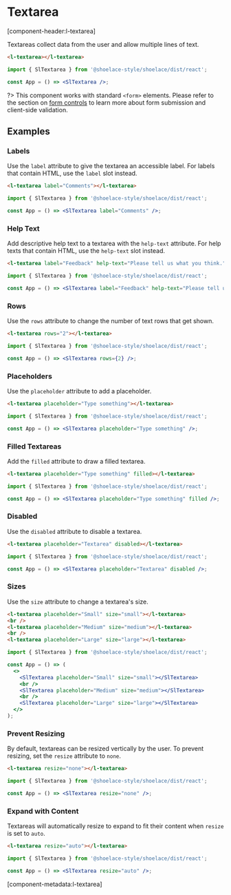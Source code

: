 # Textarea

[component-header:l-textarea]

Textareas collect data from the user and allow multiple lines of text.

```html preview
<l-textarea></l-textarea>
```

```jsx react
import { SlTextarea } from '@shoelace-style/shoelace/dist/react';

const App = () => <SlTextarea />;
```

?> This component works with standard `<form>` elements. Please refer to the section on [form controls](/getting-started/form-controls) to learn more about form submission and client-side validation.

## Examples

### Labels

Use the `label` attribute to give the textarea an accessible label. For labels that contain HTML, use the `label` slot instead.

```html preview
<l-textarea label="Comments"></l-textarea>
```

```jsx react
import { SlTextarea } from '@shoelace-style/shoelace/dist/react';

const App = () => <SlTextarea label="Comments" />;
```

### Help Text

Add descriptive help text to a textarea with the `help-text` attribute. For help texts that contain HTML, use the `help-text` slot instead.

```html preview
<l-textarea label="Feedback" help-text="Please tell us what you think."> </l-textarea>
```

```jsx react
import { SlTextarea } from '@shoelace-style/shoelace/dist/react';

const App = () => <SlTextarea label="Feedback" help-text="Please tell us what you think." />;
```

### Rows

Use the `rows` attribute to change the number of text rows that get shown.

```html preview
<l-textarea rows="2"></l-textarea>
```

```jsx react
import { SlTextarea } from '@shoelace-style/shoelace/dist/react';

const App = () => <SlTextarea rows={2} />;
```

### Placeholders

Use the `placeholder` attribute to add a placeholder.

```html preview
<l-textarea placeholder="Type something"></l-textarea>
```

```jsx react
import { SlTextarea } from '@shoelace-style/shoelace/dist/react';

const App = () => <SlTextarea placeholder="Type something" />;
```

### Filled Textareas

Add the `filled` attribute to draw a filled textarea.

```html preview
<l-textarea placeholder="Type something" filled></l-textarea>
```

```jsx react
import { SlTextarea } from '@shoelace-style/shoelace/dist/react';

const App = () => <SlTextarea placeholder="Type something" filled />;
```

### Disabled

Use the `disabled` attribute to disable a textarea.

```html preview
<l-textarea placeholder="Textarea" disabled></l-textarea>
```

```jsx react
import { SlTextarea } from '@shoelace-style/shoelace/dist/react';

const App = () => <SlTextarea placeholder="Textarea" disabled />;
```

### Sizes

Use the `size` attribute to change a textarea's size.

```html preview
<l-textarea placeholder="Small" size="small"></l-textarea>
<br />
<l-textarea placeholder="Medium" size="medium"></l-textarea>
<br />
<l-textarea placeholder="Large" size="large"></l-textarea>
```

```jsx react
import { SlTextarea } from '@shoelace-style/shoelace/dist/react';

const App = () => (
  <>
    <SlTextarea placeholder="Small" size="small"></SlTextarea>
    <br />
    <SlTextarea placeholder="Medium" size="medium"></SlTextarea>
    <br />
    <SlTextarea placeholder="Large" size="large"></SlTextarea>
  </>
);
```

### Prevent Resizing

By default, textareas can be resized vertically by the user. To prevent resizing, set the `resize` attribute to `none`.

```html preview
<l-textarea resize="none"></l-textarea>
```

```jsx react
import { SlTextarea } from '@shoelace-style/shoelace/dist/react';

const App = () => <SlTextarea resize="none" />;
```

### Expand with Content

Textareas will automatically resize to expand to fit their content when `resize` is set to `auto`.

```html preview
<l-textarea resize="auto"></l-textarea>
```

```jsx react
import { SlTextarea } from '@shoelace-style/shoelace/dist/react';

const App = () => <SlTextarea resize="auto" />;
```

[component-metadata:l-textarea]
